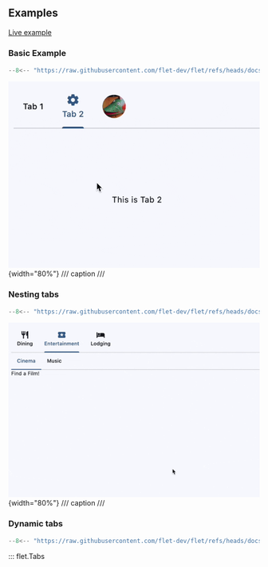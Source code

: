 ## Examples

[Live example](https://flet-controls-gallery.fly.dev/layout/tabs)

### Basic Example

```python
--8<-- "https://raw.githubusercontent.com/flet-dev/flet/refs/heads/docs/sdk/python/examples/python/controls/tabs/basic.py"
```

![basic](https://raw.githubusercontent.com/flet-dev/flet/docs/sdk/python/examples/python/controls/tabs/media/basic.gif){width="80%"}
/// caption
///

### Nesting tabs

```python
--8<-- "https://raw.githubusercontent.com/flet-dev/flet/refs/heads/docs/sdk/python/examples/python/controls/tabs/nested.py"
```

![nested](https://raw.githubusercontent.com/flet-dev/flet/docs/sdk/python/examples/python/controls/tabs/media/nested.gif){width="80%"}
/// caption
///

### Dynamic tabs

```python
--8<-- "https://raw.githubusercontent.com/flet-dev/flet/refs/heads/docs/sdk/python/examples/python/controls/tabs/dynamic.py"
```

::: flet.Tabs

